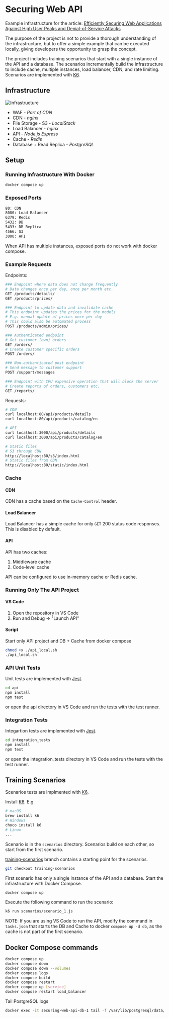 # Securing Web API

Example infrastructure for the article: [Efficiently Securing Web Applications Against High User Peaks and Denial-of-Service Attacks](https://ttu.github.io/securing-web-app/)

The purpose of the project is not to provide a thorough understanding of the infrastructure, but to offer a simple example that can be executed locally, giving developers the opportunity to grasp the concept.

The project includes training scenarios that start with a single instance of the API and a database. The scenarios incrementally build the infrastructure to include cache, multiple instances, load balancer, CDN, and rate limiting. Scenarios are implemented with [K6](https://k6.io/).

## Infrastructure

![Infrastructure](https://ttu.github.io/images/posts/securing-web-app/infrastructure.png)

- WAF - _Part of CDN_
- CDN - _nginx_
- File Storage - S3 - _LocalStack_
- Load Balancer - _nginx_
- API - _Node.js Express_
- Cache - _Redis_
- Database + Read Replica - _PostgreSQL_

## Setup

### Running Infrastructure With Docker

```sh
docker compose up
```

### Exposed Ports

```txt
80: CDN
8080: Load Balancer
6379: Redis
5432: DB
5433: DB Replica
4566: S3
3000: API
```

When API has multiple instances, exposed ports do not work with docker compose.

### Example Requests

Endpoints:

```sh
### Endpoint where data does not change frequently
# Data changes once per day, once per month etc.
GET /products/details/
GET /products/prices/

### Endpoint to update data and invalidate cache
# This endpoint updates the prices for the models
# E.g. manual update of prices once per day
# This could also be automated process
POST /products/admin/prices/

### Authenticated endpoint
# Get customer (own) orders
GET /orders/
# Create customer specific orders
POST /orders/

### Non-authenticated post endpoint
# Send message to customer support
POST /support/messages

### Endpoint with CPU expensive operation that will block the server
# Create reports of orders, customers etc.
GET /reports/
```

Requests:

```sh
# CDN
curl localhost:80/api/products/details
curl localhost:80/api/products/catalog/en

# API
curl localhost:3000/api/products/details
curl localhost:3000/api/products/catalog/en

# Static files
# S3 through CDN
http://localhost:80/s3/index.html
# Static files from CDN
http://localhost:80/static/index.html
```

### Cache

#### CDN

CDN has a cache based on the `Cache-Control` header.

#### Load Balancer

Load Balancer has a simple cache for only `GET` 200 status code responses. This is disabled by default.

#### API

API has two caches:

1. Middleware cache
2. Code-level cache

API can be configured to use in-memory cache or Redis cache.

### Running Only The API Project

#### VS Code

1. Open the repository in VS Code
2. Run and Debug -> "Launch API"

#### Script

Start only API project and DB + Cache from docker compose

```sh
chmod +x ./api_local.sh
./api_local.sh
```

### API Unit Tests

Unit tests are implemented with [Jest](https://jestjs.io/).

```sh
cd api
npm install
npm test
```

or open the api directory in VS Code and run the tests with the test runner.

### Integration Tests

Integartion tests are implemented with [Jest](https://jestjs.io/).

```sh
cd integration_tests
npm install
npm test
```

or open the integration_tests directory in VS Code and run the tests with the test runner.

## Training Scenarios

Scenarios tests are implmented with [K6](https://k6.io/).

Install [K6](https://grafana.com/docs/k6/latest/set-up/install-k6/). E.g.

```sh
# macOS
brew install k6
# Windows
choco install k6
# Linux
...
```

Scenario is in the `scenarios` directory. Scenarios build on each other, so start from the first scenario.

[training-scenarios](https://github.com/ttu/securing-web-api/tree/training-scenarios) branch contains a starting point for the scenarios.

```sh
git checkout training-scenarios
```

First scenario has only a single instance of the API and a database. Start the infrastructure with Docker Compose.

```sh
docker compose up
```

Execute the following command to run the scenario:

```sh
k6 run scenarios/scenario_1.js
```

NOTE: If you are using VS Code to run the API, modify the command in `tasks.json` that starts the DB and Cache to docker `compose up -d db`, as the cache is not part of the first scenario.

## Docker Compose commands

```sh
docker compose up
docker compose down
docker compose down --volumes
docker compose logs
docker compose build
docker compose restart
docker compose up [service]
docker compose restart load_balancer
```

Tail PostgreSQL logs

```sh
docker exec -it securing-web-api-db-1 tail -f /var/lib/postgresql/data/pg_log/postgresql-2024-09-12.log
```
